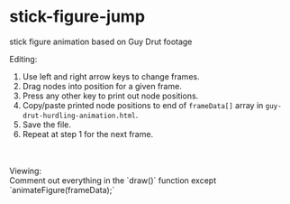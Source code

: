 # stick-figure-jump
stick figure animation based on Guy Drut footage

Editing:<br>
1. Use left and right arrow keys to change frames.<br>
2. Drag nodes into position for a given frame.<br>
3. Press any other key to print out node positions.<br>
4. Copy/paste printed node positions to end of `frameData[]` array in `guy-drut-hurdling-animation.html`.<br>
5. Save the file.
6. Repeat at step 1 for the next frame.
<br>
<br>
Viewing:<br>
Comment out everything in the `draw()` function except `animateFigure(frameData);`
